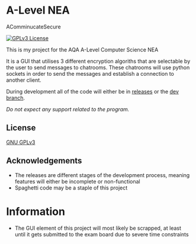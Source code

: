 # A-Level NEA
AComminucateSecure

[![GPLv3 License](https://img.shields.io/badge/License-GPL%20v3-yellow.svg)](https://opensource.org/licenses/)

This is my project for the AQA A-Level Computer Science NEA

It is a GUI that utilises 3 different encryption algoriths that are selectable by the user to send messages to chatrooms. These chatrooms will use python sockets in order to send the messages and establish a connection to another client.

During development all of the code will either be in [releases](https://github.com/Liathers/A-Level-NEA/releases "releases") or the [dev branch](https://github.com/Liathers/A-Level-NEA/tree/dev "dev branch").

*Do not expect any support related to the program.*

## License

[GNU GPLv3](https://choosealicense.com/licenses/gpl-3.0/)


## Acknowledgements

 - The releases are different stages of the development process, meaning features will either be incomplete or non-functional
 - Spaghetti code may be a staple of this project

# Information

 - The GUI element of this project will most likely be scrapped, at least until it gets submitted to the exam board due to severe time constraints
